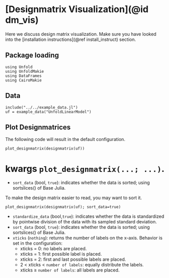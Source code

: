 # [Designmatrix Visualization](@id dm_vis)

Here we discuss design matrix visualization. 
Make sure you have looked into the [installation instructions](@ref install_instruct) section. 

## Package loading
```@example main
using Unfold
using UnfoldMakie
using DataFrames
using CairoMakie
```

## Data

```@example main
include("../../example_data.jl")
uf = example_data("UnfoldLinearModel")

```


## Plot Designmatrices

The following code will result in the default configuration. 
```@example main
plot_designmatrix(designmatrix(uf))
```

# kwargs `plot_designmatrix(...; ...)`.

- `sort_data` (bool, `true`): indicates whether the data is sorted; using sortslices() of Base Julia. 

To make the design matrix easier to read, you may want to sort it.

```@example main
plot_designmatrix(designmatrix(uf); sort_data=true)
```

- `standardize_data` (bool,`true`): indicates whether the data is standardized by pointwise division of the data with its sampled standard deviation.
- `sort_data` (bool, `true`): indicates whether the data is sorted; using sortslices() of Base Julia. 
- `xticks` (`nothing`): returns the number of labels on the x-axis. Behavior is set in the configuration:
    - xticks = 0: no labels are placed.
    - xticks = 1: first possible label is placed.
    - xticks = 2: first and last possible labels are placed.
    - 2 < xticks < `number of labels`: equally distribute the labels.
    - xticks ≥ `number of labels`: all labels are placed.
